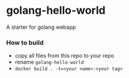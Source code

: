 golang-hello-world
=====================
A starter for golang webapp

### How to build
- copy all files from this repo to your repo
- rename `golang-hello-world`
- `docker build . -t=<your name>:<your tag>`
